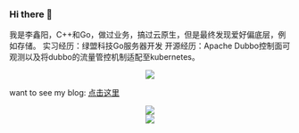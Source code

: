 ### Hi there 👋
我是李鑫阳，C++和Go，做过业务，搞过云原生，但是最终发现爱好偏底层，例如存储。
实习经历：绿盟科技Go服务器开发
开源经历：Apache Dubbo控制面可观测以及将dubbo的流量管控机制适配至kubernetes。

 
 <div align="center"> <img src="https://stats.justsong.cn/api/csdn?id=qq_61039408"> </div>

want to see my blog: <a href="https://blog.csdn.net/qq_61039408" title="点击这里">点击这里</a>


<div align="center"> <img src="https://github-readme-stats.vercel.app/api?username=sjmshsh"> </div>

<div align="center"> <img src="https://github-readme-stats.vercel.app/api/top-langs/?username=sjmshsh"> </div>
<!--
**sjmshsh/sjmshsh** is a ✨ _special_ ✨ repository because its `README.md` (this file) appears on your GitHub profile.

Here are some ideas to get you started:

- 🔭 I’m currently working on ...
- 🌱 I’m currently learning ...
- 👯 I’m looking to collaborate on ...
- 🤔 I’m looking for help with ...
- 💬 Ask me about ...
- 📫 How to reach me: ...
- 😄 Pronouns: ...
- ⚡ Fun fact: ...
-->
